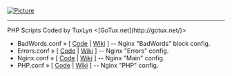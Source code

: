 [![Picture](http://gotux.net/images/gotux.png)](http://gotux.net/)
<hr>
PHP Scripts Coded by TuxLyn <[GoTux.net](http://gotux.net/)>

 * BadWords.conf &raquo; [ [Code](badwords.conf) | [Wiki](../../wiki/NginxBadWords) ] -- Nginx "BadWords" block config.
 * Errors.conf &raquo; [ [Code](errors.conf) | [Wiki](../../wiki/NginxErrors) ] -- Nginx "Errors" config.
 * Nginx.conf &raquo; [ [Code](nginx.conf) | [Wiki](../../wiki/NginxConfig) ] -- Nginx "Main" config.
 * PHP.conf &raquo; [ [Code](php.conf) | [Wiki](../../wiki/NginxPHP) ] -- Nginx "PHP" config.
